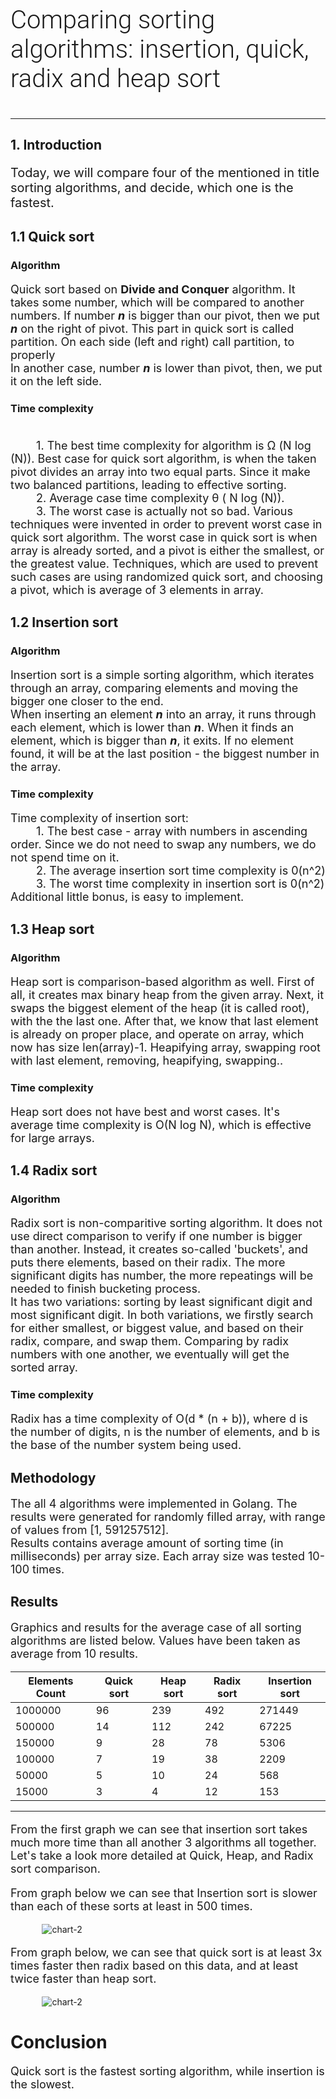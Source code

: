 <p style="font-family: 'Roboto Light'; font-weight: 400; font-size: 40px">
    Comparing sorting algorithms: insertion, quick, radix and heap sort
</p>
<hr>
<link rel="preconnect" href="https://fonts.googleapis.com">
<link rel="preconnect" href="https://fonts.gstatic.com" crossorigin>
<link href="https://fonts.googleapis.com/css2?family=Raleway:wght@100&family=Roboto:wght@100;300&display=swap" rel="stylesheet">

## 1. Introduction 
<p style="font-size: 20px">
    Today, we will compare four of the mentioned in title sorting algorithms, and decide, which
    one is the fastest.
</p>


## 1.1 Quick sort

### Algorithm 

<p style="font-size: 18px">
Quick sort based on <b>Divide and Conquer</b>  algorithm. It takes some
number, which will be compared to another numbers. If number <b><i>n</i></b>
is bigger than our pivot, then we put <b><i>n</i></b> on the right of pivot.
This part in quick sort is called partition. On each side (left and right) call
partition, to properly 
<br>
In another case, number <b><i>n</i></b> is lower than pivot, then, we put it 
on the left side. 
<br>
</p>

### Time complexity
<p style="font-size: 18px">
<br>
    &emsp;&emsp;  1. The best time complexity for algorithm is Ω (N log (N)). 
    Best case for quick sort algorithm, is when the taken pivot divides
    an array into two equal parts. Since it make two balanced partitions, leading to
    effective sorting.
    <br>
    &emsp;&emsp; 2. Average case time complexity θ ( N log (N)). 
    <br>
    &emsp;&emsp; 3. The worst case is actually not so bad. Various techniques were invented
in order to prevent worst case in quick sort algorithm. The worst case in quick sort is 
when array is already sorted, and a pivot is either the smallest, or the greatest value. 
Techniques, which are used to prevent such cases are using randomized quick sort,
and choosing a pivot, which is average of 3 elements in array.
</p>
    


## 1.2 Insertion sort

### Algorithm
<p style="font-size: 18px">
Insertion sort is a simple sorting algorithm, which iterates through an array, comparing elements
and moving the bigger one closer to the end. 
<br>
When inserting an element <b><i>n</i></b> into an array, it runs through each element, which is lower than 
<b><i>n</i></b>. When it finds an element, which is bigger than <b><i>n</i></b>, it exits. If no element found, it 
will be at the last position - the biggest number in the array. 
<br>
</p>

### Time complexity

<p style="font-size: 18px">
Time complexity of insertion sort:<br>
    &emsp;&emsp; 1. The best case - array with numbers in ascending order. Since we do not need to swap any numbers, we do not spend time on it.
    <br>
    &emsp;&emsp; 2. The average insertion sort time complexity is 0(n^2)
    <br>
    &emsp;&emsp; 3. The worst time complexity in insertion sort is 0(n^2)

<br>
Additional little bonus, is easy to implement.
</p>

## 1.3 Heap sort

### Algorithm
<p style="font-size: 18px">
Heap sort is comparison-based algorithm as well. First of all, it creates max binary heap
from the given array. Next, it swaps the biggest element of the heap (it is called root), with the
the last one. After that, we know that last element is already on proper place, and operate on array,
which now has size len(array)-1. Heapifying array, swapping root with last element, removing, heapifying, swapping..
</p>

### Time complexity

<p style="font-size: 18px">
Heap sort does not have best and worst cases. It's average time complexity is O(N log N), which is 
effective for large arrays.
</p>

## 1.4 Radix sort

### Algorithm

<p style="font-size: 18px">
Radix sort is non-comparitive sorting algorithm. It does not use direct comparison to verify 
if one number is bigger than another. Instead, it creates so-called 'buckets', and puts
there elements, based on their radix. The more significant digits has number, the more 
repeatings will be needed to finish bucketing process. 
<br>
It has two variations: sorting by least significant digit and most significant digit.
In both variations, we firstly search for either smallest, or biggest value, and based on their radix,
compare, and swap them. Comparing by radix numbers with one another, we eventually will get the sorted array.

</p>

### Time complexity
<p style="font-size: 18px">
Radix has a time complexity of O(d * (n + b)), where d is the number of digits, 
n is the number of elements, and b is the base of the number system being used.
</p>

## Methodology
<p style="font-size: 18px">
The all 4 algorithms were implemented in Golang. The results were generated for
randomly filled array, with range of values from [1, 591257512]. 
<br>
Results contains average amount of sorting time (in milliseconds) per array size.
Each array size was tested 10-100 times.

## Results
<p style="font-size: 18px">
Graphics and results for the average case of all sorting algorithms are listed
below. Values have been taken as average from 10 results.
</p>

| Elements Count | Quick sort | Heap sort | Radix sort | Insertion sort |
|----------------|------------|-----------|------------| -------------- |
| 1000000        | 96         | 239       | 492        | 271449         |
| 500000         | 14         | 112       | 242        | 67225          |
| 150000         | 9          | 28        | 78         | 5306           |
| 100000         | 7          | 19        | 38         | 2209           |
| 50000          | 5          | 10        | 24         | 568            |
| 15000          | 3          | 4         | 12         | 153            |
<hr>

<p style="font-size: 18px">
From the first graph we can see that insertion sort takes much more time than all 
another 3 algorithms all together. Let's take a look more detailed at Quick,
Heap, and Radix sort comparison.

</p>

<p style="font-size: 18px">
From graph below we can see that Insertion sort is slower than each of these sorts at least in 500 times.
</p>

<img style="margin-left: 10%" src="chart.png" alt="chart-2" />
<br> 

<p style="font-size: 18px">
From graph below, we can see that quick sort is at least 3x times faster
then radix based on this data, and at least twice faster than heap sort. <br>
</p>

<img style="margin-left: 10%" src="chart (1).png" alt="chart-2" />

# Conclusion
<p style="font-size: 18px">
Quick sort is the fastest sorting algorithm, while insertion is the slowest.
</p>